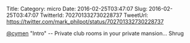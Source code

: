 Title: 
Category: micro
Date: 2016-02-25T03:47:07
Slug: 2016-02-25T03:47:07
TwitterId: 702701332730228737
TweetUrl: https://twitter.com/mark_philpot/status/702701332730228737

[@cymen](https://twitter.com/cymen) "Intro" -- Private club rooms in your private mansion... Shrug